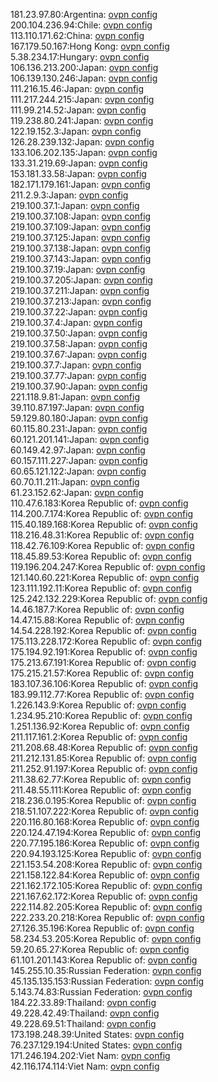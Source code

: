 181.23.97.80:Argentina: [ovpn config](vpn/181_23_97_80.ovpn)  
200.104.236.94:Chile: [ovpn config](vpn/200_104_236_94.ovpn)  
113.110.171.62:China: [ovpn config](vpn/113_110_171_62.ovpn)  
167.179.50.167:Hong Kong: [ovpn config](vpn/167_179_50_167.ovpn)  
5.38.234.17:Hungary: [ovpn config](vpn/5_38_234_17.ovpn)  
106.136.213.200:Japan: [ovpn config](vpn/106_136_213_200.ovpn)  
106.139.130.246:Japan: [ovpn config](vpn/106_139_130_246.ovpn)  
111.216.15.46:Japan: [ovpn config](vpn/111_216_15_46.ovpn)  
111.217.244.215:Japan: [ovpn config](vpn/111_217_244_215.ovpn)  
111.99.214.52:Japan: [ovpn config](vpn/111_99_214_52.ovpn)  
119.238.80.241:Japan: [ovpn config](vpn/119_238_80_241.ovpn)  
122.19.152.3:Japan: [ovpn config](vpn/122_19_152_3.ovpn)  
126.28.239.132:Japan: [ovpn config](vpn/126_28_239_132.ovpn)  
133.106.202.135:Japan: [ovpn config](vpn/133_106_202_135.ovpn)  
133.31.219.69:Japan: [ovpn config](vpn/133_31_219_69.ovpn)  
153.181.33.58:Japan: [ovpn config](vpn/153_181_33_58.ovpn)  
182.171.179.161:Japan: [ovpn config](vpn/182_171_179_161.ovpn)  
211.2.9.3:Japan: [ovpn config](vpn/211_2_9_3.ovpn)  
219.100.37.1:Japan: [ovpn config](vpn/219_100_37_1.ovpn)  
219.100.37.108:Japan: [ovpn config](vpn/219_100_37_108.ovpn)  
219.100.37.109:Japan: [ovpn config](vpn/219_100_37_109.ovpn)  
219.100.37.125:Japan: [ovpn config](vpn/219_100_37_125.ovpn)  
219.100.37.138:Japan: [ovpn config](vpn/219_100_37_138.ovpn)  
219.100.37.143:Japan: [ovpn config](vpn/219_100_37_143.ovpn)  
219.100.37.19:Japan: [ovpn config](vpn/219_100_37_19.ovpn)  
219.100.37.205:Japan: [ovpn config](vpn/219_100_37_205.ovpn)  
219.100.37.211:Japan: [ovpn config](vpn/219_100_37_211.ovpn)  
219.100.37.213:Japan: [ovpn config](vpn/219_100_37_213.ovpn)  
219.100.37.22:Japan: [ovpn config](vpn/219_100_37_22.ovpn)  
219.100.37.4:Japan: [ovpn config](vpn/219_100_37_4.ovpn)  
219.100.37.50:Japan: [ovpn config](vpn/219_100_37_50.ovpn)  
219.100.37.58:Japan: [ovpn config](vpn/219_100_37_58.ovpn)  
219.100.37.67:Japan: [ovpn config](vpn/219_100_37_67.ovpn)  
219.100.37.7:Japan: [ovpn config](vpn/219_100_37_7.ovpn)  
219.100.37.77:Japan: [ovpn config](vpn/219_100_37_77.ovpn)  
219.100.37.90:Japan: [ovpn config](vpn/219_100_37_90.ovpn)  
221.118.9.81:Japan: [ovpn config](vpn/221_118_9_81.ovpn)  
39.110.87.197:Japan: [ovpn config](vpn/39_110_87_197.ovpn)  
59.129.80.180:Japan: [ovpn config](vpn/59_129_80_180.ovpn)  
60.115.80.231:Japan: [ovpn config](vpn/60_115_80_231.ovpn)  
60.121.201.141:Japan: [ovpn config](vpn/60_121_201_141.ovpn)  
60.149.42.97:Japan: [ovpn config](vpn/60_149_42_97.ovpn)  
60.157.111.227:Japan: [ovpn config](vpn/60_157_111_227.ovpn)  
60.65.121.122:Japan: [ovpn config](vpn/60_65_121_122.ovpn)  
60.70.11.211:Japan: [ovpn config](vpn/60_70_11_211.ovpn)  
61.23.152.62:Japan: [ovpn config](vpn/61_23_152_62.ovpn)  
110.47.6.183:Korea Republic of: [ovpn config](vpn/110_47_6_183.ovpn)  
114.200.7.174:Korea Republic of: [ovpn config](vpn/114_200_7_174.ovpn)  
115.40.189.168:Korea Republic of: [ovpn config](vpn/115_40_189_168.ovpn)  
118.216.48.31:Korea Republic of: [ovpn config](vpn/118_216_48_31.ovpn)  
118.42.76.109:Korea Republic of: [ovpn config](vpn/118_42_76_109.ovpn)  
118.45.89.53:Korea Republic of: [ovpn config](vpn/118_45_89_53.ovpn)  
119.196.204.247:Korea Republic of: [ovpn config](vpn/119_196_204_247.ovpn)  
121.140.60.221:Korea Republic of: [ovpn config](vpn/121_140_60_221.ovpn)  
123.111.192.11:Korea Republic of: [ovpn config](vpn/123_111_192_11.ovpn)  
125.242.132.229:Korea Republic of: [ovpn config](vpn/125_242_132_229.ovpn)  
14.46.187.7:Korea Republic of: [ovpn config](vpn/14_46_187_7.ovpn)  
14.47.15.88:Korea Republic of: [ovpn config](vpn/14_47_15_88.ovpn)  
14.54.228.192:Korea Republic of: [ovpn config](vpn/14_54_228_192.ovpn)  
175.113.228.172:Korea Republic of: [ovpn config](vpn/175_113_228_172.ovpn)  
175.194.92.191:Korea Republic of: [ovpn config](vpn/175_194_92_191.ovpn)  
175.213.67.191:Korea Republic of: [ovpn config](vpn/175_213_67_191.ovpn)  
175.215.21.57:Korea Republic of: [ovpn config](vpn/175_215_21_57.ovpn)  
183.107.36.106:Korea Republic of: [ovpn config](vpn/183_107_36_106.ovpn)  
183.99.112.77:Korea Republic of: [ovpn config](vpn/183_99_112_77.ovpn)  
1.226.143.9:Korea Republic of: [ovpn config](vpn/1_226_143_9.ovpn)  
1.234.95.210:Korea Republic of: [ovpn config](vpn/1_234_95_210.ovpn)  
1.251.136.92:Korea Republic of: [ovpn config](vpn/1_251_136_92.ovpn)  
211.117.161.2:Korea Republic of: [ovpn config](vpn/211_117_161_2.ovpn)  
211.208.68.48:Korea Republic of: [ovpn config](vpn/211_208_68_48.ovpn)  
211.212.131.85:Korea Republic of: [ovpn config](vpn/211_212_131_85.ovpn)  
211.252.91.197:Korea Republic of: [ovpn config](vpn/211_252_91_197.ovpn)  
211.38.62.77:Korea Republic of: [ovpn config](vpn/211_38_62_77.ovpn)  
211.48.55.111:Korea Republic of: [ovpn config](vpn/211_48_55_111.ovpn)  
218.236.0.195:Korea Republic of: [ovpn config](vpn/218_236_0_195.ovpn)  
218.51.107.222:Korea Republic of: [ovpn config](vpn/218_51_107_222.ovpn)  
220.116.80.168:Korea Republic of: [ovpn config](vpn/220_116_80_168.ovpn)  
220.124.47.194:Korea Republic of: [ovpn config](vpn/220_124_47_194.ovpn)  
220.77.195.186:Korea Republic of: [ovpn config](vpn/220_77_195_186.ovpn)  
220.94.193.125:Korea Republic of: [ovpn config](vpn/220_94_193_125.ovpn)  
221.153.54.208:Korea Republic of: [ovpn config](vpn/221_153_54_208.ovpn)  
221.158.122.84:Korea Republic of: [ovpn config](vpn/221_158_122_84.ovpn)  
221.162.172.105:Korea Republic of: [ovpn config](vpn/221_162_172_105.ovpn)  
221.167.62.172:Korea Republic of: [ovpn config](vpn/221_167_62_172.ovpn)  
222.114.82.205:Korea Republic of: [ovpn config](vpn/222_114_82_205.ovpn)  
222.233.20.218:Korea Republic of: [ovpn config](vpn/222_233_20_218.ovpn)  
27.126.35.196:Korea Republic of: [ovpn config](vpn/27_126_35_196.ovpn)  
58.234.53.205:Korea Republic of: [ovpn config](vpn/58_234_53_205.ovpn)  
59.20.65.27:Korea Republic of: [ovpn config](vpn/59_20_65_27.ovpn)  
61.101.201.143:Korea Republic of: [ovpn config](vpn/61_101_201_143.ovpn)  
145.255.10.35:Russian Federation: [ovpn config](vpn/145_255_10_35.ovpn)  
45.135.135.153:Russian Federation: [ovpn config](vpn/45_135_135_153.ovpn)  
5.143.74.83:Russian Federation: [ovpn config](vpn/5_143_74_83.ovpn)  
184.22.33.89:Thailand: [ovpn config](vpn/184_22_33_89.ovpn)  
49.228.42.49:Thailand: [ovpn config](vpn/49_228_42_49.ovpn)  
49.228.69.51:Thailand: [ovpn config](vpn/49_228_69_51.ovpn)  
173.198.248.39:United States: [ovpn config](vpn/173_198_248_39.ovpn)  
76.237.129.194:United States: [ovpn config](vpn/76_237_129_194.ovpn)  
171.246.194.202:Viet Nam: [ovpn config](vpn/171_246_194_202.ovpn)  
42.116.174.114:Viet Nam: [ovpn config](vpn/42_116_174_114.ovpn)  
